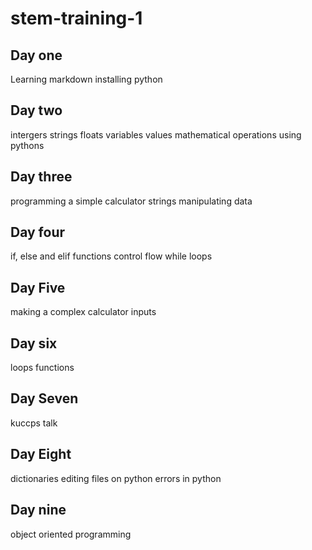 # stem-training-1
## Day one
Learning markdown
installing python
## Day two
intergers
strings
floats
variables
values
mathematical operations using pythons
## Day three
programming a simple calculator
strings
manipulating data
## Day four
if, else and elif functions
control flow
while loops
## Day Five
making a complex calculator
inputs
## Day six
loops
functions
## Day Seven
kuccps talk
## Day Eight
dictionaries
editing files on python
errors in python
## Day nine
object oriented programming
